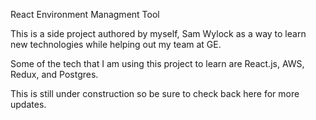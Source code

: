 React Environment Managment Tool

This is a side project authored by myself, Sam Wylock as a way to learn new technologies while helping out my team at GE.

Some of the tech that I am using this project to learn are React.js, AWS, Redux, and Postgres.

This is still under construction so be sure to check back here for more updates.

